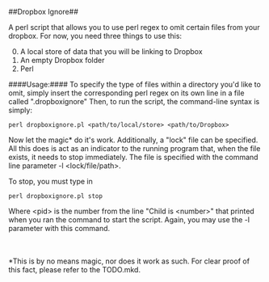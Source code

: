 ##Dropbox Ignore##

A perl script that allows you to use perl regex to omit certain files from your dropbox. For now, you need three things to use this:

0. A local store of data that you will be linking to Dropbox
0. An empty Dropbox folder
0. Perl

####Usage:####
To specify the type of files within a directory you'd like to omit, simply insert the corresponding perl regex on its own line in a file called ".dropboxignore"
Then, to run the script, the command-line syntax is simply:

	perl dropboxignore.pl <path/to/local/store> <path/to/Dropbox>

Now let the magic* do it's work.
Additionally, a "lock" file can be specified. All this does is act as an indicator to the running program that, when the file exists, it needs to stop immediately. The file is specified with the command line parameter -l &lt;lock/file/path&gt;.

To stop, you must type in

	perl dropboxignore.pl stop

Where &lt;pid&gt; is the number from the line "Child is &lt;number&gt;" that printed when you ran the command to start the script. Again, you may use the -l parameter with this command.

<br>
<br>
*This is by no means magic, nor does it work as such. For clear proof of this fact, please refer to the TODO.mkd.
